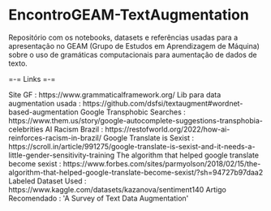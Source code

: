 # EncontroGEAM-TextAugmentation
Repositório com os notebooks, datasets e referências usadas para a apresentação no GEAM (Grupo de Estudos em Aprendizagem de Máquina) sobre o uso de gramáticas computacionais para aumentação de dados de texto. 

=-= Links =-= </br>
<p>
  Site GF : https://www.grammaticalframework.org/
  Lib para data augmentation usada : https://github.com/dsfsi/textaugment#wordnet-based-augmentation
  Google Transphobic Searches : https://www.them.us/story/google-autocomplete-suggestions-transphobia-celebrities
  AI Racism Brazil : https://restofworld.org/2022/how-ai-reinforces-racism-in-brazil/
  Google Translate is Sexist : https://scroll.in/article/991275/google-translate-is-sexist-and-it-needs-a-little-gender-sensitivity-training
  The algorithm that helped google translate become sexist : https://www.forbes.com/sites/parmyolson/2018/02/15/the-algorithm-that-helped-google-translate-become-sexist/?sh=94727b97daa2
  Labeled Dataset Used : https://www.kaggle.com/datasets/kazanova/sentiment140
  Artigo Recomendado : 'A Survey of Text Data Augmentation'
</p>
